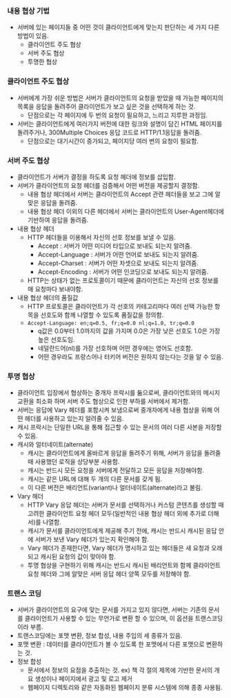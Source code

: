 ### 내용 협상 기법

- 서버에 있는 페이지들 중 어떤 것이 클라이언트에게 맞는지 판단하는 세 가지 다른 방법이 있음.
    - 클라이언트 주도 협상
    - 서버 주도 협상
    - 투명한 협상

### 클라이언트 주도 협상

- 서버에게 가장 쉬운 방법은 서버가 클라이언트의 요청을 받았을 때 가능한 페이지의 목록을 응답을 돌려주어 클라이언트가 보고 싶은 것을 선택하게 하는 것.
    - 단점으로는 각 페이지에 두 번의 요청이 필요하고, 느리고 지루한 과정임.
- 서버는 클라이언트에게 여러가지 버전에 대한 링크와 설명이 담긴 HTML 페이지를 돌려주거나, 300Multiple Choices 응답 코드로 HTTP/1.1응답을 돌려줌.
    - 단점으로는 대기시간이 증가되고, 페이지당 여러 번의 요청이 필요함.

### 서버 주도 협상

- 클라이언트가 서버가 결정을 하도록 요청 헤더에 정보를 삽입함.
- 서버가 클라이언트의 요청 헤더를 검증해서 어떤 버전을 제공할지 결정함.
    - 내용 협상 헤더에서 서버는 클라이언트의 Accept 관련 헤더들을 보고 그에 알맞은 응답을 돌려줌.
    - 내용 협상 헤더 이외의 다른 헤더에서 서버는 클라이언트의 User-Agent헤더에 기반하여 응답을 돌려줌.
- 내용 협상 헤더
    - HTTP 헤더들을 이용해서 자신의 선호 정보를 보낼 수 있음.
        - Accept : 서버가 어떤 미디어 타입으로 보내도 되는지 알려줌.
        - Accept-Language : 서버가 어떤 언어로 보내도 되는지 알려줌.
        - Accept-Charset : 서버가 어떤 차셋으로 보내도 되는지 알려줌.
        - Accept-Encoding : 서버가 어떤 인코딩으로 보내도 되는지 알려줌.
    - HTTP는 상태가 없는 프로토콜이기 때문에 클라이언트는 자신의 선호 정보를 매 요청마다 보내야함.
- 내용 협상 헤더의 품질값
    - HTTP 프로토콜은 클라이언트가 각 선호의 카테고리마다 여러 선택 가능한 항목을 선호도와 함께 나열할 수 있도록 품질값을 정의함.
    - `Accept-Language: en;q=0.5, fr;q=0.0 nl;q=1.0, tr;q=0.0`
        - q값은 0.0부터 1.0까지의 값을 가지며 0.0은 가장 낮은 선호도 1.0은 가장 높은 선호도임.
        - 네덜란드어(nl)를 가장 선호하며 어떤 경우에는 영어도 선호함.
        - 어떤 경우라도 프랑스어나 터키어 버전은 원하지 않는다는 것을 알 수 있음.

### 투명 협상

- 클라이언트 입장에서 협상하는 중개자 프락시를 둚으로써, 클라이언트와의 메시지 교환을 최소화 하며 서버 주도 협상으로 인한 부하를 서버에서 제거함.
- 서버는 응답에 Vary 헤더를 포함시켜 보냄으로써 중개자에게 내용 협상을 위해 어떤 헤더를 사용하고 있는지 알려줄 수 있음.
- 캐시 프락시는 단일한 URL을 통해 접근할 수 있는 문서의 여러 다른 사본을 저장할 수 있음.
- 캐시와 얼터네이트(alternate)
    - 캐시는 클라이언트에게 올바르게 응답을 돌려주기 위해, 서버가 응답을 돌려줄 때 사용했던 로직을 상당부분 사용함.
    - 캐시는 반드시 모든 요청을 서버에게 전달하고 모든 응답을 저장해야함.
    - 캐시는 같은 URL에 대해 두 개의 다른 문서를 갖게 됨.
    - 이 다른 버전은 배리언트(variant)나 얼터네이트(alternate)라고 불림.
- Vary 헤더
    - HTTP Vary 응답 헤더는 서버가 문서를 선택하거나 커스텀 콘텐츠를 생성할 때 고려한 클라이언트 요청 헤더 모두(일반적인 내용 협상 헤더 외에 추가로 더해서)를 나열함.
    - 캐시가 문서를 클라이언트에게 제공해 주기 전에, 캐시는 반드시 캐시된 응답 안에 서버가 보낸 Vary 헤더가 있는지 확인해야 함.
    - Vary 헤더가 존재한다면, Vary 헤더가 명시하고 있는 헤더들은 새 요청과 오래되고 캐시된 요청의 값이 맞아야 함.
    - 투명 협상을 구현하기 위해 캐시는 반드시 캐시된 배리언트와 함께 클라이언트 요청 헤더와 그에 알맞은 서버 응답 헤더 양쪽 모두를 저장해야 함.

### 트랜스 코딩

- 서버가 클라이언트의 요구에 맞는 문서를 가지고 있지 않다면, 서버는 기존의 문서를 클라이언트가 사용할 수 있는 무언가로 변환 할 수 있으며, 이 옵션을 트랜스코딩이라 부름.
- 트랜스코딩에는 포맷 변환, 정보 합성, 내용 주입의 세 종류가 있음.
- 포맷 변환 : 데이터를 클라이언트가 볼 수 있도록 한 포맷에서 다른 포맷으로 변환하는 것.
- 정보 합성
    - 문서에서 정보의 요점을 추출하는 것. ex) 책 각 절의 제목에 기반한 문서의 개요 생성이나 페이지에서 광고 및 로고 제거
    - 웹페이지 디렉토리와 같은 자동화된 웹페이지 분류 시스템에 의해 종종 사용됨.
